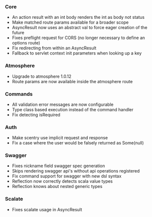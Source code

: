 ### Core
* An action result with an int body renders the int as body not status
* Make matched route params available for a broader scope
* AsyncResult now uses an abstract val to force eager creation of the future
* Fixes preflight request for CORS (no longer necessary to define an options route)
* Fix redirecting from within an AsyncResult
* Fallback to servlet context init parameters when looking up a key

### Atmosphere
* Upgrade to atmosphere 1.0.12
* Route params are now available inside the atmosphere route

### Commands
* All validation error messages are now configurable
* Type class based execution instead of the command handler
* Fix detecting isRequired

### Auth
* Make scentry use implicit request and response
* Fix a case where the user would be falsely returned as Some(null)

### Swagger
* Fixes nickname field swagger spec generation
* Skips rendering swagger api's without api operations registered
* Fix command support for swagger with new dsl syntax
* Reflection now correctly detects scala value types
* Reflection knows about nested generic types

### Scalate
* Fixes scalate usage in AsyncResult

